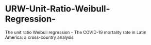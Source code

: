 # URW-Unit-Ratio-Weibull-Regression-
The unit ratio Weibull regression - The COVID-19 mortality rate in Latin America: a cross-country analysis
